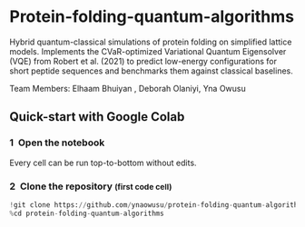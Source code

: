 # Protein-folding-quantum-algorithms
Hybrid quantum-classical simulations of protein folding on simplified lattice models. Implements the CVaR-optimized Variational Quantum Eigensolver (VQE) from Robert et al. (2021) to predict low-energy configurations for short peptide sequences and benchmarks them against classical baselines.

Team Members: Elhaam Bhuiyan , Deborah Olaniyi, Yna Owusu

##  Quick-start with Google Colab

### 1 Open the notebook
Every cell can be run top-to-bottom without edits.

### 2 Clone the repository <small>(first code cell)</small>
```python
!git clone https://github.com/ynaowusu/protein-folding-quantum-algorithms.git
%cd protein-folding-quantum-algorithms



